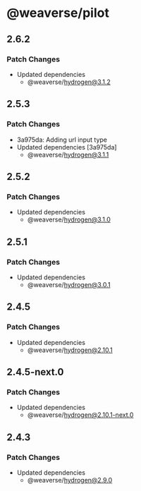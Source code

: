 # @weaverse/pilot

## 2.6.2

### Patch Changes

- Updated dependencies
  - @weaverse/hydrogen@3.1.2

## 2.5.3

### Patch Changes

- 3a975da: Adding url input type
- Updated dependencies [3a975da]
  - @weaverse/hydrogen@3.1.1

## 2.5.2

### Patch Changes

- Updated dependencies
  - @weaverse/hydrogen@3.1.0

## 2.5.1

### Patch Changes

- Updated dependencies
  - @weaverse/hydrogen@3.0.1

## 2.4.5

### Patch Changes

- Updated dependencies
  - @weaverse/hydrogen@2.10.1

## 2.4.5-next.0

### Patch Changes

- Updated dependencies
  - @weaverse/hydrogen@2.10.1-next.0

## 2.4.3

### Patch Changes

- Updated dependencies
  - @weaverse/hydrogen@2.9.0
